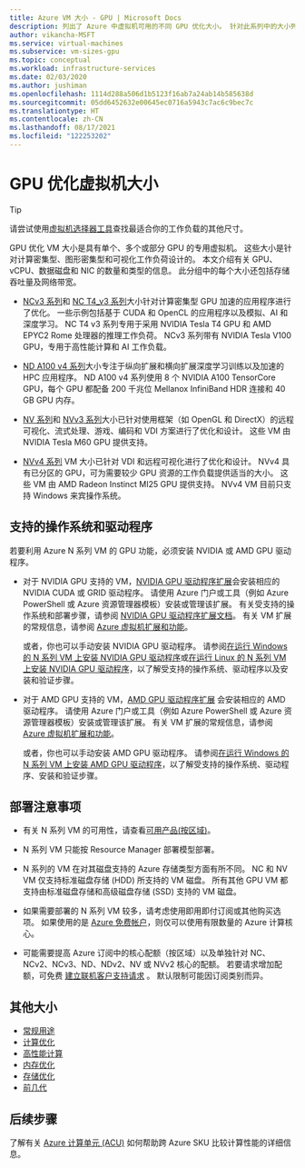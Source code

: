 ```yaml
---
title: Azure VM 大小 - GPU | Microsoft Docs
description: 列出了 Azure 中虚拟机可用的不同 GPU 优化大小。 针对此系列中的大小列出了 vCPU、数据磁盘和 NIC 的数量，以及存储吞吐量和网络带宽。
author: vikancha-MSFT
ms.service: virtual-machines
ms.subservice: vm-sizes-gpu
ms.topic: conceptual
ms.workload: infrastructure-services
ms.date: 02/03/2020
ms.author: jushiman
ms.openlocfilehash: 1114d288a506d1b5123f16ab7a24ab14b585638d
ms.sourcegitcommit: 05dd6452632e00645ec0716a5943c7ac6c9bec7c
ms.translationtype: HT
ms.contentlocale: zh-CN
ms.lasthandoff: 08/17/2021
ms.locfileid: "122253202"
---
```

# <a name="gpu-optimized-virtual-machine-sizes"></a>GPU 优化虚拟机大小

> [!TIP]
> 请尝试使用[虚拟机选择器工具](https://aka.ms/vm-selector)查找最适合你的工作负载的其他尺寸。

GPU 优化 VM 大小是具有单个、多个或部分 GPU 的专用虚拟机。 这些大小是针对计算密集型、图形密集型和可视化工作负荷设计的。 本文介绍有关 GPU、vCPU、数据磁盘和 NIC 的数量和类型的信息。 此分组中的每个大小还包括存储吞吐量及网络带宽。

- [NCv3 系列](ncv3-series.md)和 [NC T4_v3 系列](nct4-v3-series.md)大小针对计算密集型 GPU 加速的应用程序进行了优化。 一些示例包括基于 CUDA 和 OpenCL 的应用程序以及模拟、AI 和深度学习。 NC T4 v3 系列专用于采用 NVIDIA Tesla T4 GPU 和 AMD EPYC2 Rome 处理器的推理工作负荷。 NCv3 系列带有 NVIDIA Tesla V100 GPU，专用于高性能计算和 AI 工作负载。

- [ND A100 v4 系列](nda100-v4-series.md)大小专注于纵向扩展和横向扩展深度学习训练以及加速的 HPC 应用程序。 ND A100 v4 系列使用 8 个 NVIDIA A100 TensorCore GPU，每个 GPU 都配备 200 千兆位 Mellanox InfiniBand HDR 连接和 40 GB GPU 内存。

- [NV 系列](nv-series.md)和 [NVv3 系列](nvv3-series.md)大小已针对使用框架（如 OpenGL 和 DirectX）的远程可视化、流式处理、游戏、编码和 VDI 方案进行了优化和设计。 这些 VM 由 NVIDIA Tesla M60 GPU 提供支持。

- [NVv4 系列](nvv4-series.md) VM 大小已针对 VDI 和远程可视化进行了优化和设计。 NVv4 具有已分区的 GPU，可为需要较少 GPU 资源的工作负载提供适当的大小。 这些 VM 由 AMD Radeon Instinct MI25 GPU 提供支持。 NVv4 VM 目前只支持 Windows 来宾操作系统。

## <a name="supported-operating-systems-and-drivers"></a>支持的操作系统和驱动程序

若要利用 Azure N 系列 VM 的 GPU 功能，必须安装 NVIDIA 或 AMD GPU 驱动程序。

- 对于 NVIDIA GPU 支持的 VM，[NVIDIA GPU 驱动程序扩展](./extensions/hpccompute-gpu-windows.md)会安装相应的 NVIDIA CUDA 或 GRID 驱动程序。 请使用 Azure 门户或工具（例如 Azure PowerShell 或 Azure 资源管理器模板）安装或管理该扩展。 有关受支持的操作系统和部署步骤，请参阅 [NVIDIA GPU 驱动程序扩展文档](./extensions/hpccompute-gpu-windows.md)。 有关 VM 扩展的常规信息，请参阅 [Azure 虚拟机扩展和功能](./extensions/overview.md)。

   或者，你也可以手动安装 NVIDIA GPU 驱动程序。 请参阅[在运行 Windows 的 N 系列 VM 上安装 NVIDIA GPU 驱动程序](./windows/n-series-driver-setup.md)或[在运行 Linux 的 N 系列 VM 上安装 NVIDIA GPU 驱动程序](./linux/n-series-driver-setup.md)，以了解受支持的操作系统、驱动程序以及安装和验证步骤。

- 对于 AMD GPU 支持的 VM，[AMD GPU 驱动程序扩展](./extensions/hpccompute-amd-gpu-windows.md) 会安装相应的 AMD 驱动程序。 请使用 Azure 门户或工具（例如 Azure PowerShell 或 Azure 资源管理器模板）安装或管理该扩展。 有关 VM 扩展的常规信息，请参阅 [Azure 虚拟机扩展和功能](./extensions/overview.md)。

   或者，你也可以手动安装 AMD GPU 驱动程序。 请参阅[在运行 Windows 的 N 系列 VM 上安装 AMD GPU 驱动程序](./windows/n-series-amd-driver-setup.md)，以了解受支持的操作系统、驱动程序、安装和验证步骤。

## <a name="deployment-considerations"></a>部署注意事项

- 有关 N 系列 VM 的可用性，请查看[可用产品(按区域)](https://azure.microsoft.com/regions/services/)。

- N 系列 VM 只能按 Resource Manager 部署模型部署。

- N 系列的 VM 在对其磁盘支持的 Azure 存储类型方面有所不同。 NC 和 NV VM 仅支持标准磁盘存储 (HDD) 所支持的 VM 磁盘。 所有其他 GPU VM 都支持由标准磁盘存储和高级磁盘存储 (SSD) 支持的 VM 磁盘。

- 如果需要部署的 N 系列 VM 较多，请考虑使用即用即付订阅或其他购买选项。 如果使用的是 [Azure 免费帐户](https://azure.microsoft.com/free/)，则仅可以使用有限数量的 Azure 计算核心。

- 可能需要提高 Azure 订阅中的核心配额（按区域）以及单独针对 NC、NCv2、NCv3、ND、NDv2、NV 或 NVv2 核心的配额。 若要请求增加配额，可免费 [建立联机客户支持请求](../azure-portal/supportability/how-to-create-azure-support-request.md) 。 默认限制可能因订阅类别而异。

## <a name="other-sizes"></a>其他大小

- [常规用途](sizes-general.md)
- [计算优化](sizes-compute.md)
- [高性能计算](sizes-hpc.md)
- [内存优化](sizes-memory.md)
- [存储优化](sizes-storage.md)
- [前几代](sizes-previous-gen.md)

## <a name="next-steps"></a>后续步骤

了解有关 [Azure 计算单元 (ACU)](acu.md) 如何帮助跨 Azure SKU 比较计算性能的详细信息。
